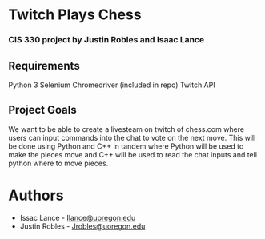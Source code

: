 # Twitch Plays Chess
### CIS 330 project by Justin Robles and Isaac Lance

## Requirements
Python 3
Selenium
Chromedriver (included in repo)
Twitch API

## Project Goals
We want to be able to create a livesteam on twitch of chess.com where users can input commands into the chat to vote on the next move. This will be done using Python and C++ in tandem where Python will be used to make the pieces move and C++ will be used to read the chat inputs and tell python where to move pieces.

# Authors
* Issac Lance - Ilance@uoregon.edu
* Justin Robles - Jrobles@uoregon.edu


